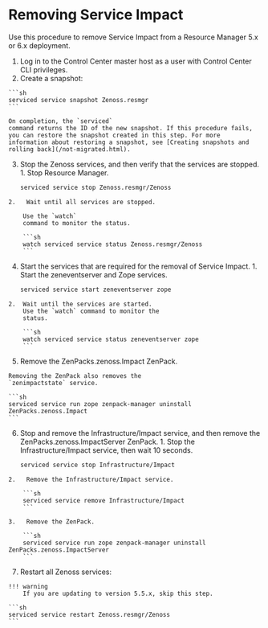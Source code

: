 # Removing Service Impact

Use this procedure to remove Service Impact from a Resource Manager 5.x
or 6.x deployment.

1.   Log in to the Control Center master host as a user with Control
    Center CLI privileges.
2.   Create a snapshot:

    ```sh
    serviced service snapshot Zenoss.resmgr
    ```

    On completion, the `serviced`
    command returns the ID of the new snapshot. If this procedure fails,
    you can restore the snapshot created in this step. For more
    information about restoring a snapshot, see [Creating snapshots and rolling back](/not-migrated.html).

3.   Stop the Zenoss services, and then verify that the services are
    stopped.
    1.   Stop Resource Manager.

        ```sh
        serviced service stop Zenoss.resmgr/Zenoss
        ```

    2.   Wait until all services are stopped.

        Use the `watch`
        command to monitor the status.

        ```sh
        watch serviced service status Zenoss.resmgr/Zenoss
        ```

4.   Start the services that are required for the removal of Service
    Impact.
    1.  Start the zeneventserver and Zope services.

        ```sh
        serviced service start zeneventserver zope
        ```

    2.  Wait until the services are started.
        Use the `watch` command to monitor the
        status.

        ```sh
        watch serviced service status zeneventserver zope
        ```

5.   Remove the ZenPacks.zenoss.Impact ZenPack.

    Removing the ZenPack also removes the
    `zenimpactstate` service.

    ```sh
    serviced service run zope zenpack-manager uninstall ZenPacks.zenoss.Impact
    ```

6.   Stop and remove the Infrastructure/Impact service, and then remove
    the ZenPacks.zenoss.ImpactServer ZenPack.
    1.   Stop the Infrastructure/Impact service, then wait 10 seconds.

        ```sh
        serviced service stop Infrastructure/Impact
        ```

    2.   Remove the Infrastructure/Impact service.

        ```sh
        serviced service remove Infrastructure/Impact
        ```

    3.   Remove the ZenPack.

        ```sh
        serviced service run zope zenpack-manager uninstall ZenPacks.zenoss.ImpactServer
        ```

7.   Restart all Zenoss services:

    !!! warning
        If you are updating to version 5.5.x, skip this step.

    ```sh
    serviced service restart Zenoss.resmgr/Zenoss
    ```


